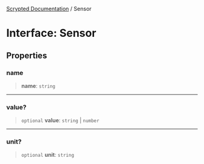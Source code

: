 [Scrypted Documentation](../globals.md) / Sensor

# Interface: Sensor

## Properties

### name

> **name**: `string`

***

### value?

> `optional` **value**: `string` \| `number`

***

### unit?

> `optional` **unit**: `string`
